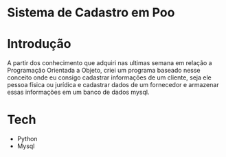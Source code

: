 # Sistema de Cadastro em Poo

# Introdução

A partir dos conhecimento que adquiri nas ultimas semana em relação a Programação Orientada a Objeto, criei um programa baseado nesse conceito onde eu consigo cadastrar informações de um cliente, seja ele pessoa física ou jurídica e cadastrar dados de um fornecedor e armazenar essas informações em um banco de dados mysql.

# Tech

- Python 
- Mysql

